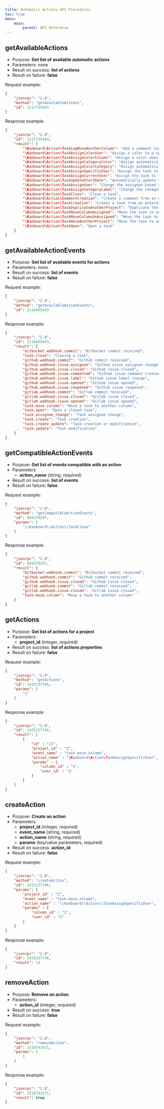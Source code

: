 ```yaml
---
title: Automatic Actions API Procedures
toc: true
menu:
    main:
        parent: API Reference
---
```


getAvailableActions
-------------------

- Purpose: **Get list of available automatic actions**
- Parameters: none
- Result on success: **list of actions**
- Result on failure: **false**

Request example:

```json
{
    "jsonrpc": "2.0",
    "method": "getAvailableActions",
    "id": 1217735483
}
```

Response example:

```json
{
    "jsonrpc": "2.0",
    "id": 1217735483,
    "result": {
        "\Kanboard\Action\TaskLogMoveAnotherColumn": "Add a comment logging moving the task between columns",
        "\Kanboard\Action\TaskAssignColorUser": "Assign a color to a specific user",
        "\Kanboard\Action\TaskAssignColorColumn": "Assign a color when the task is moved to a specific column",
        "\Kanboard\Action\TaskAssignCategoryColor": "Assign automatically a category based on a color",
        "\Kanboard\Action\TaskAssignColorCategory": "Assign automatically a color based on a category",
        "\Kanboard\Action\TaskAssignSpecificUser": "Assign the task to a specific user",
        "\Kanboard\Action\TaskAssignCurrentUser": "Assign the task to the person who does the action",
        "\Kanboard\Action\TaskUpdateStartDate": "Automatically update the start date",
        "\Kanboard\Action\TaskAssignUser": "Change the assignee based on an external username",
        "\Kanboard\Action\TaskAssignCategoryLabel": "Change the category based on an external label",
        "\Kanboard\Action\TaskClose": "Close a task",
        "\Kanboard\Action\CommentCreation": "Create a comment from an external provider",
        "\Kanboard\Action\TaskCreation": "Create a task from an external provider",
        "\Kanboard\Action\TaskDuplicateAnotherProject": "Duplicate the task to another project",
        "\Kanboard\Action\TaskMoveColumnAssigned": "Move the task to another column when assigned to a user",
        "\Kanboard\Action\TaskMoveColumnUnAssigned": "Move the task to another column when assignee is cleared",
        "\Kanboard\Action\TaskMoveAnotherProject": "Move the task to another project",
        "\Kanboard\Action\TaskOpen": "Open a task"
    }
}
```

getAvailableActionEvents
------------------------

- Purpose: **Get list of available events for actions**
- Parameters: none
- Result on success: **list of events**
- Result on failure: **false**

Request example:

```json
{
    "jsonrpc": "2.0",
    "method": "getAvailableActionEvents",
    "id": 2116665643
}
```

Response example:

```json
{
    "jsonrpc": "2.0",
    "id": 2116665643,
    "result": {
        "bitbucket.webhook.commit": "Bitbucket commit received",
        "task.close": "Closing a task",
        "github.webhook.commit": "Github commit received",
        "github.webhook.issue.assignee": "Github issue assignee change",
        "github.webhook.issue.closed": "Github issue closed",
        "github.webhook.issue.commented": "Github issue comment created",
        "github.webhook.issue.label": "Github issue label change",
        "github.webhook.issue.opened": "Github issue opened",
        "github.webhook.issue.reopened": "Github issue reopened",
        "gitlab.webhook.commit": "Gitlab commit received",
        "gitlab.webhook.issue.closed": "Gitlab issue closed",
        "gitlab.webhook.issue.opened": "Gitlab issue opened",
        "task.move.column": "Move a task to another column",
        "task.open": "Open a closed task",
        "task.assignee_change": "Task assignee change",
        "task.create": "Task creation",
        "task.create_update": "Task creation or modification",
        "task.update": "Task modification"
    }
}
```

getCompatibleActionEvents
-------------------------

- Purpose: **Get list of events compatible with an action**
- Parameters:
    - **action_name** (string, required)
- Result on success: **list of events**
- Result on failure: **false**

Request example:

```json
{
    "jsonrpc": "2.0",
    "method": "getCompatibleActionEvents",
    "id": 899370297,
    "params": [
        "\\Kanboard\\Action\\TaskClose"
    ]
}
```

Response example:

```json
{
    "jsonrpc": "2.0",
    "id": 899370297,
    "result": {
        "bitbucket.webhook.commit": "Bitbucket commit received",
        "github.webhook.commit": "Github commit received",
        "github.webhook.issue.closed": "Github issue closed",
        "gitlab.webhook.commit": "Gitlab commit received",
        "gitlab.webhook.issue.closed": "Gitlab issue closed",
        "task.move.column": "Move a task to another column"
    }
}
```

getActions
----------

- Purpose: **Get list of actions for a project**
- Parameters:
    - **project_id** (integer, required)
- Result on success: **list of actions properties**
- Result on failure: **false**

Request example:

```json
{
    "jsonrpc": "2.0",
    "method": "getActions",
    "id": 1433237746,
    "params": [
        "1"
    ]
}
```

Response example:

```json
{
    "jsonrpc": "2.0",
    "id": 1433237746,
    "result": [
        {
            "id" : "13",
            "project_id" : "2",
            "event_name" : "task.move.column",
            "action_name" : "\Kanboard\Action\TaskAssignSpecificUser",
            "params" : {
                "column_id" : "5",
                "user_id" : "1"
            }
        }
    ]
}
```

createAction
------------

- Purpose: **Create an action**
- Parameters:
    - **project_id** (integer, required)
    - **event_name** (string, required)
    - **action_name** (string, required)
    - **params** (key/value parameters, required)
- Result on success: **action_id**
- Result on failure: **false**

Request example:

```json
{
    "jsonrpc": "2.0",
    "method": "createAction",
    "id": 1433237746,
    "params": {
        "project_id" : "2",
        "event_name" : "task.move.column",
        "action_name" : "\\Kanboard\\Action\\TaskAssignSpecificUser",
        "params" : {
            "column_id" : "3",
            "user_id" : "2"
        }
    }
}
```

Response example:

```json
{
    "jsonrpc": "2.0",
    "id": 1433237746,
    "result": 14
}
```

removeAction
------------

- Purpose: **Remove an action**
- Parameters:
    - **action_id** (integer, required)
- Result on success: **true**
- Result on failure: **false**

Request example:

```json
{
    "jsonrpc": "2.0",
    "method": "removeAction",
    "id": 1510741671,
    "params": [
        1
    ]
}
```

Response example:

```json
{
    "jsonrpc": "2.0",
    "id": 1510741671,
    "result": true
}
```
